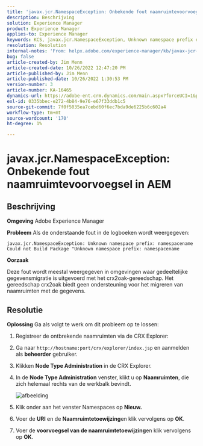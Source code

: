 ```yaml
---
title: 'javax.jcr.NamespaceException: Onbekende fout naamruimtevoorvoegsel in AEM'
description: Beschrijving
solution: Experience Manager
product: Experience Manager
applies-to: Experience Manager
keywords: KCS, javax.jcr.NamespaceException, Unknown namespace prefix error, AEM, Adobe Experience Manager, Problemen oplossen
resolution: Resolution
internal-notes: 'From: helpx.adobe.com/experience-manager/kb/javax-jcr-NamespaceException-Unknown-namespace-prefix-error-in-AEM.html'
bug: false
article-created-by: Jim Menn
article-created-date: 10/26/2022 12:47:20 PM
article-published-by: Jim Menn
article-published-date: 10/26/2022 1:30:53 PM
version-number: 3
article-number: KA-16465
dynamics-url: https://adobe-ent.crm.dynamics.com/main.aspx?forceUCI=1&pagetype=entityrecord&etn=knowledgearticle&id=bf4ce552-2c55-ed11-bba2-6045bd006b4b
exl-id: 0335bbec-e272-4b84-9e76-e67f33ddb1c5
source-git-commit: 7f0f5035ea7cebd60f6ec7bda9de6225b6c602a4
workflow-type: tm+mt
source-wordcount: '170'
ht-degree: 1%

---
```


# javax.jcr.NamespaceException: Onbekende fout naamruimtevoorvoegsel in AEM

## Beschrijving


<b>Omgeving</b>
Adobe Experience Manager

<b>Probleem</b>
Als de onderstaande fout in de logboeken wordt weergegeven:


```
javax.jcr.NamespaceException: Unknown namespace prefix: namespacename
Could not Build Package "Unknown namespace prefix: namespacename
```


<b>Oorzaak</b>

Deze fout wordt meestal weergegeven in omgevingen waar gedeeltelijke gegevensmigratie is uitgevoerd met het crx2oak-gereedschap.
Het gereedschap crx2oak biedt geen ondersteuning voor het migreren van naamruimten met de gegevens.


## Resolutie


<b>Oplossing</b>
Ga als volgt te werk om dit probleem op te lossen:

1. Registreer de ontbrekende naamruimten via de CRX Explorer:
2. Ga naar `http://hostname:port/crx/explorer/index.jsp` en aanmelden als <b>beheerder</b> gebruiker.
3. Klikken <b>Node Type Administration</b> in de CRX Explorer.
4. In de <b>Node Type Administration</b> venster, klikt u op <b>Naamruimten</b>, die zich helemaal rechts van de werkbalk bevindt.

   ![afbeelding](https://helpx.adobe.com/content/dam/help/en/experience-manager/kb/javax-jcr-NamespaceException-Unknown-namespace-prefix-error-in-AEM/_jcr_content/main-pars/procedure/proc_par/step_2/step_par/image/rtaimage.png "afbeelding")


5. Klik onder aan het venster Namespaces op <b>Nieuw.</b>
6. Voer de <b>URI</b> en de <b>Naamruimtetoewijzing</b>en klik vervolgens op <b>OK</b>.
7. Voer de <b>voorvoegsel van de naamruimtetoewijzing</b>en klik vervolgens op <b>OK</b>.
